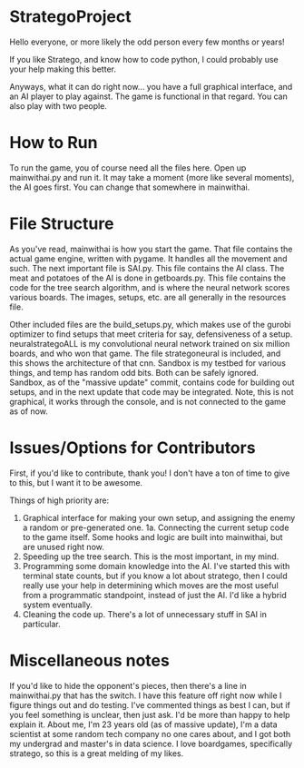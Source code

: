 # StrategoProject
Hello everyone, or more likely the odd person every few months or years!

If you like Stratego, and know how to code python, I could probably use your help making this better.

Anyways, what it can do right now... you have a full graphical interface, and an AI player to play against.
The game is functional in that regard. You can also play with two people.


# How to Run
To run the game, you of course need all the files here. Open up mainwithai.py and run it. It may take a moment (more like several moments), the AI goes first. You can change that somewhere in mainwithai.

# File Structure
As you've read, mainwithai is how you start the game. That file contains the actual game engine, written with pygame. It handles all the movement and such.
The next important file is SAI.py. This file contains the AI class. 
The meat and potatoes of the AI is done in getboards.py. This file contains the code for the tree search algorithm, and is where the neural network scores various boards.
The images, setups, etc. are all generally in the resources file.

Other included files are the build_setups.py, which makes use of the gurobi optimizer to find setups that meet criteria for say, defensiveness of a setup.
neuralstrategoALL is my convolutional neural network trained on six million boards, and who won that game. The file strategoneural is included, and this shows the architecture of that cnn. 
Sandbox is my testbed for various things, and temp has random odd bits. Both can be safely ignored. Sandbox, as of the "massive update" commit, contains code for building out setups, and in the next update that code may be integrated. Note, this is not graphical, it works through the console, and is not connected to the game as of now.


# Issues/Options for Contributors
First, if you'd like to contribute, thank you! I don't have a ton of time to give to this, but I want it to be awesome.

Things of high priority are: 
1. Graphical interface for making your own setup, and assigning the enemy a random or pre-generated one.
1a. Connecting the current setup code to the game itself. Some hooks and logic are built into mainwithai, but are unused right now.
2. Speeding up the tree search. This is the most important, in my mind. 
3. Programming some domain knowledge into the AI. I've started this with terminal state counts, but if you know a lot about stratego, then I could really use your help in determining which moves are the most useful from a programmatic standpoint, instead of just the AI. I'd like a hybrid system eventually. 
4. Cleaning the code up. There's a lot of unnecessary stuff in SAI in particular. 


# Miscellaneous notes
If you'd like to hide the opponent's pieces, then there's a line in mainwithai.py that has the switch. I have this feature off right now while I figure things out and do testing.
I've commented things as best I can, but if you feel something is unclear, then just ask. I'd be more than happy to help explain it.
About me, I'm 23 years old (as of massive update), I'm a data scientist at some random tech company no one cares about, and I got both my undergrad and master's in data science. I love boardgames, specifically stratego, so this is a great melding of my likes.

